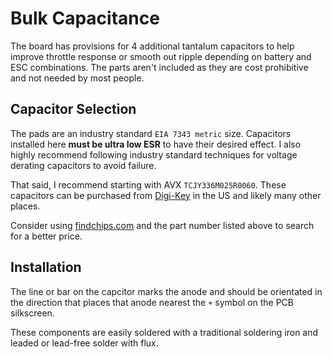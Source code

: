 # Bulk Capacitance

The board has provisions for 4 additional tantalum capacitors to help improve throttle response or smooth out ripple depending on battery and ESC combinations.  The parts aren't included as they are cost prohibitive and not needed by most people.

## Capacitor Selection

The pads are an industry standard `EIA 7343 metric` size.  Capacitors installed here **must be ultra low ESR** to have their desired effect. I also highly recommend following industry standard techniques for voltage derating capacitors to avoid failure.

That said, I recommend starting with AVX `TCJY336M025R0060`.  These capacitors can be purchased from [Digi-Key](http://bit.ly/1CZ7seG) in the US and likely many other places.

Consider using [findchips.com](http://bit.ly/1CZ8GXm) and the part number listed above to search for a better price.

## Installation

The line or bar on the capcitor marks the anode and should be orientated in the direction that places that anode nearest the `+` symbol on the PCB silkscreen.

These components are easily soldered with a traditional soldering iron and leaded or lead-free solder with flux.
